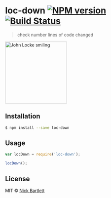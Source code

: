 # loc-down [![NPM version][npm-image]][npm-url] [![Build Status][travis-image]][travis-url]
> check number lines of code changed

<img alt="John Locke smiling" src="https://cloud.githubusercontent.com/assets/1487463/18031721/a09417b2-6cbb-11e6-8edc-fd90d95e3729.gif" height="200">

## Installation

```sh
$ npm install --save loc-down
```

## Usage

```js
var locDown = require('loc-down');

locDown();
```
## License

MIT © [Nick Bartlett]()

[npm-image]: https://badge.fury.io/js/loc-down.svg
[npm-url]: https://npmjs.org/package/loc-down
[travis-image]: https://travis-ci.org/tteltrab/loc-down.svg?branch=master
[travis-url]: https://travis-ci.org/tteltrab/loc-down
